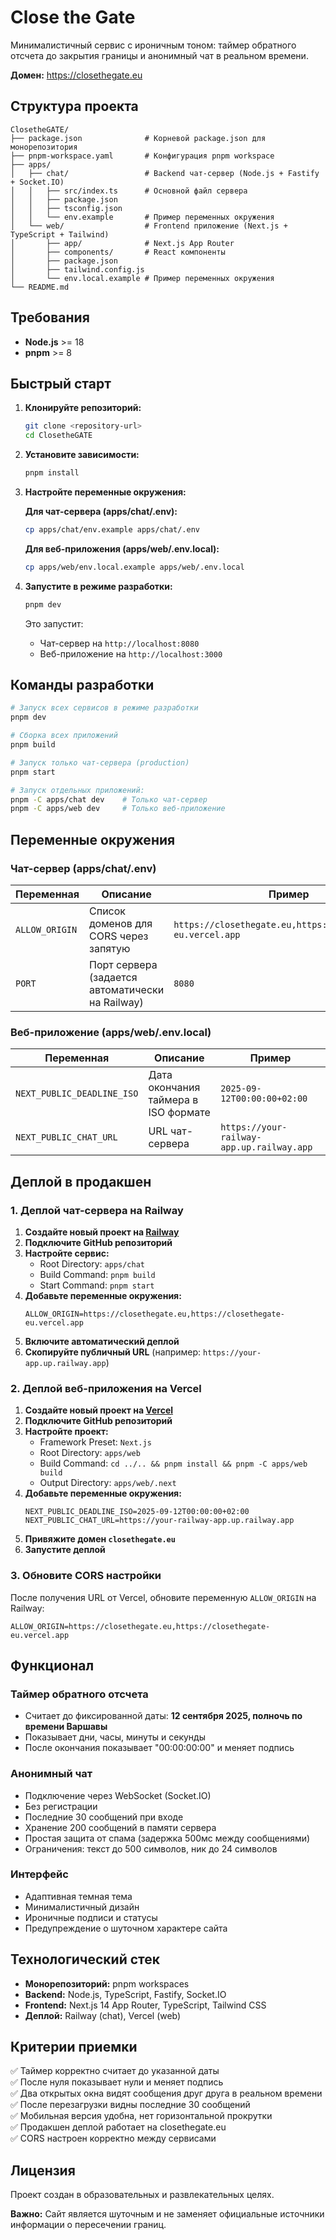# Close the Gate

Минималистичный сервис с ироничным тоном: таймер обратного отсчета до закрытия границы и анонимный чат в реальном времени.

**Домен:** https://closethegate.eu

## Структура проекта

```
ClosetheGATE/
├── package.json              # Корневой package.json для монорепозитория
├── pnpm-workspace.yaml       # Конфигурация pnpm workspace
├── apps/
│   ├── chat/                 # Backend чат-сервер (Node.js + Fastify + Socket.IO)
│   │   ├── src/index.ts      # Основной файл сервера
│   │   ├── package.json
│   │   ├── tsconfig.json
│   │   └── env.example       # Пример переменных окружения
│   └── web/                  # Frontend приложение (Next.js + TypeScript + Tailwind)
│       ├── app/              # Next.js App Router
│       ├── components/       # React компоненты
│       ├── package.json
│       ├── tailwind.config.js
│       └── env.local.example # Пример переменных окружения
└── README.md
```

## Требования

- **Node.js** >= 18
- **pnpm** >= 8

## Быстрый старт

1. **Клонируйте репозиторий:**
   ```bash
   git clone <repository-url>
   cd ClosetheGATE
   ```

2. **Установите зависимости:**
   ```bash
   pnpm install
   ```

3. **Настройте переменные окружения:**
   
   **Для чат-сервера (apps/chat/.env):**
   ```bash
   cp apps/chat/env.example apps/chat/.env
   ```
   
   **Для веб-приложения (apps/web/.env.local):**
   ```bash
   cp apps/web/env.local.example apps/web/.env.local
   ```

4. **Запустите в режиме разработки:**
   ```bash
   pnpm dev
   ```
   
   Это запустит:
   - Чат-сервер на `http://localhost:8080`
   - Веб-приложение на `http://localhost:3000`

## Команды разработки

```bash
# Запуск всех сервисов в режиме разработки
pnpm dev

# Сборка всех приложений
pnpm build

# Запуск только чат-сервера (production)
pnpm start

# Запуск отдельных приложений:
pnpm -C apps/chat dev    # Только чат-сервер
pnpm -C apps/web dev     # Только веб-приложение
```

## Переменные окружения

### Чат-сервер (apps/chat/.env)

| Переменная | Описание | Пример |
|------------|----------|---------|
| `ALLOW_ORIGIN` | Список доменов для CORS через запятую | `https://closethegate.eu,https://closethegate-eu.vercel.app` |
| `PORT` | Порт сервера (задается автоматически на Railway) | `8080` |

### Веб-приложение (apps/web/.env.local)

| Переменная | Описание | Пример |
|------------|----------|---------|
| `NEXT_PUBLIC_DEADLINE_ISO` | Дата окончания таймера в ISO формате | `2025-09-12T00:00:00+02:00` |
| `NEXT_PUBLIC_CHAT_URL` | URL чат-сервера | `https://your-railway-app.up.railway.app` |

## Деплой в продакшен

### 1. Деплой чат-сервера на Railway

1. **Создайте новый проект на [Railway](https://railway.app)**
2. **Подключите GitHub репозиторий**
3. **Настройте сервис:**
   - Root Directory: `apps/chat`
   - Build Command: `pnpm build`
   - Start Command: `pnpm start`
4. **Добавьте переменные окружения:**
   ```
   ALLOW_ORIGIN=https://closethegate.eu,https://closethegate-eu.vercel.app
   ```
5. **Включите автоматический деплой**
6. **Скопируйте публичный URL** (например: `https://your-app.up.railway.app`)

### 2. Деплой веб-приложения на Vercel

1. **Создайте новый проект на [Vercel](https://vercel.com)**
2. **Подключите GitHub репозиторий**
3. **Настройте проект:**
   - Framework Preset: `Next.js`
   - Root Directory: `apps/web`
   - Build Command: `cd ../.. && pnpm install && pnpm -C apps/web build`
   - Output Directory: `apps/web/.next`
4. **Добавьте переменные окружения:**
   ```
   NEXT_PUBLIC_DEADLINE_ISO=2025-09-12T00:00:00+02:00
   NEXT_PUBLIC_CHAT_URL=https://your-railway-app.up.railway.app
   ```
5. **Привяжите домен `closethegate.eu`**
6. **Запустите деплой**

### 3. Обновите CORS настройки

После получения URL от Vercel, обновите переменную `ALLOW_ORIGIN` на Railway:
```
ALLOW_ORIGIN=https://closethegate.eu,https://closethegate-eu.vercel.app
```

## Функционал

### Таймер обратного отсчета
- Считает до фиксированной даты: **12 сентября 2025, полночь по времени Варшавы**
- Показывает дни, часы, минуты и секунды
- После окончания показывает "00:00:00:00" и меняет подпись

### Анонимный чат
- Подключение через WebSocket (Socket.IO)
- Без регистрации
- Последние 30 сообщений при входе
- Хранение 200 сообщений в памяти сервера
- Простая защита от спама (задержка 500мс между сообщениями)
- Ограничения: текст до 500 символов, ник до 24 символов

### Интерфейс
- Адаптивная темная тема
- Минималистичный дизайн
- Ироничные подписи и статусы
- Предупреждение о шуточном характере сайта

## Технологический стек

- **Монорепозиторий:** pnpm workspaces
- **Backend:** Node.js, TypeScript, Fastify, Socket.IO
- **Frontend:** Next.js 14 App Router, TypeScript, Tailwind CSS
- **Деплой:** Railway (chat), Vercel (web)

## Критерии приемки

✅ Таймер корректно считает до указанной даты  
✅ После нуля показывает нули и меняет подпись  
✅ Два открытых окна видят сообщения друг друга в реальном времени  
✅ После перезагрузки видны последние 30 сообщений  
✅ Мобильная версия удобна, нет горизонтальной прокрутки  
✅ Продакшен деплой работает на closethegate.eu  
✅ CORS настроен корректно между сервисами

## Лицензия

Проект создан в образовательных и развлекательных целях.

**Важно:** Сайт является шуточным и не заменяет официальные источники информации о пересечении границ.
